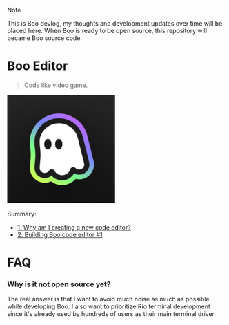 > [!NOTE]
> This is Boo devlog, my thoughts and development updates over time will be placed here. When Boo is ready to be open source, this repository will became Boo source code.

# Boo Editor

> Code like video game.

<img src="assets/boo-logo.png" height="250px" alt="Boo code editor logo" />

Summary:

- [1. Why am I creating a new code editor?](/01-why-am-i-creating-a-new-code-editor.md)
- [2. Building Boo code editor #1](/02-building-boo-code-editor-1.md)

# FAQ

### Why is it not open source yet?

The real answer is that I want to avoid much noise as much as possible while developing Boo. I also want to prioritize Rio terminal development since it's already used by hundreds of users as their main terminal driver.
